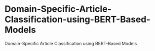 # Domain-Specific-Article-Classification-using-BERT-Based-Models
Domain-Specific Article Classification using BERT-Based Models
